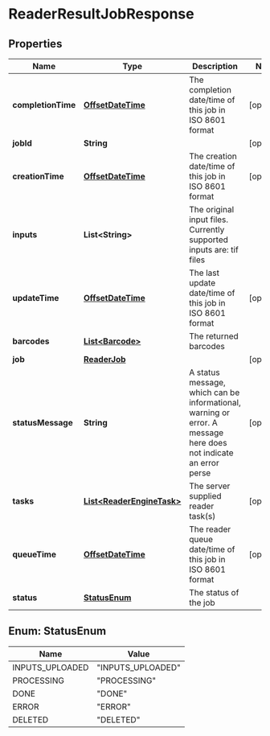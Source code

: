
# ReaderResultJobResponse

## Properties
Name | Type | Description | Notes
------------ | ------------- | ------------- | -------------
**completionTime** | [**OffsetDateTime**](OffsetDateTime.md) | The completion date/time of this job in ISO 8601 format |  [optional]
**jobId** | **String** |  |  [optional]
**creationTime** | [**OffsetDateTime**](OffsetDateTime.md) | The creation date/time of this job in ISO 8601 format |  [optional]
**inputs** | **List&lt;String&gt;** | The original input files. Currently supported inputs are: tif files | 
**updateTime** | [**OffsetDateTime**](OffsetDateTime.md) | The last update date/time of this job in ISO 8601 format |  [optional]
**barcodes** | [**List&lt;Barcode&gt;**](Barcode.md) | The returned barcodes | 
**job** | [**ReaderJob**](ReaderJob.md) |  |  [optional]
**statusMessage** | **String** | A status message, which can be informational, warning or error. A message here does not indicate an error perse |  [optional]
**tasks** | [**List&lt;ReaderEngineTask&gt;**](ReaderEngineTask.md) | The server supplied reader task(s) |  [optional]
**queueTime** | [**OffsetDateTime**](OffsetDateTime.md) | The reader queue date/time of this job in ISO 8601 format |  [optional]
**status** | [**StatusEnum**](#StatusEnum) | The status of the job | 


<a name="StatusEnum"></a>
## Enum: StatusEnum
Name | Value
---- | -----
INPUTS_UPLOADED | &quot;INPUTS_UPLOADED&quot;
PROCESSING | &quot;PROCESSING&quot;
DONE | &quot;DONE&quot;
ERROR | &quot;ERROR&quot;
DELETED | &quot;DELETED&quot;



